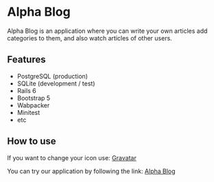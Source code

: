 # Alpha Blog
Alpha Blog is an application where you can write your own articles add categories to them, and also watch articles of other users.
## Features
- PostgreSQL (production)
- SQLite (development / test)
- Rails 6
- Bootstrap 5
- Wabpacker
- Minitest
- etc
## How to use
If you want to change your icon use: [Gravatar](https://ru.gravatar.com/)

You can try our application by following the link: [Alpha Blog](https://blogtapp.herokuapp.com/)
